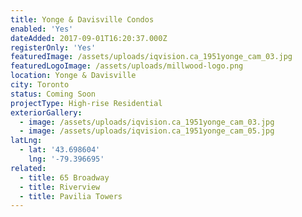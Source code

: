 ```yaml
---
title: Yonge & Davisville Condos
enabled: 'Yes'
dateAdded: 2017-09-01T16:20:37.000Z
registerOnly: 'Yes'
featuredImage: /assets/uploads/iqvision.ca_1951yonge_cam_03.jpg
featuredLogoImage: /assets/uploads/millwood-logo.png
location: Yonge & Davisville
city: Toronto
status: Coming Soon
projectType: High-rise Residential
exteriorGallery:
  - image: /assets/uploads/iqvision.ca_1951yonge_cam_03.jpg
  - image: /assets/uploads/iqvision.ca_1951yonge_cam_05.jpg
latLng:
  - lat: '43.698604'
    lng: '-79.396695'
related:
  - title: 65 Broadway
  - title: Riverview
  - title: Pavilia Towers
---
```

